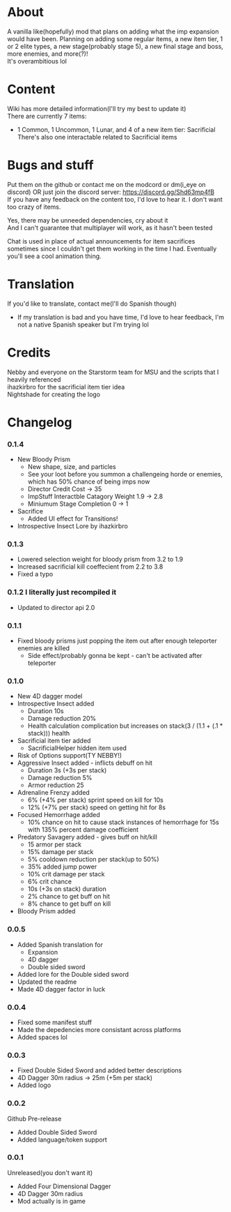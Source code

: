# About

A vanilla like(hopefully) mod that plans on adding what the imp expansion would have been. Planning on adding some regular items, a new item tier, 1 or 2 elite types, a new stage(probably stage 5), a new final stage and boss, more enemies, and more(?)!  
It's overambitious lol  
# Content
Wiki has more detailed information(I'll try my best to update it)  
There are currently 7 items:
- 1 Common, 1 Uncommon, 1 Lunar, and 4 of a new item tier: Sacrificial
There's also one interactable related to Sacrificial items
# Bugs and stuff
Put them on the github or contact me on the modcord or dm(i_eye on discord)
OR just join the discord server: https://discord.gg/Shd63mp4fB    
If you have any feedback on the content too, I'd love to hear it. I don't want too crazy of items. 

Yes, there may be unneeded dependencies, cry about it   
And I can't guarantee that multiplayer will work, as it hasn't been tested    

Chat is used in place of actual announcements for item sacrifices sometimes since I couldn't get them working in the time I had. Eventually you'll see a cool animation thing.
# Translation
If you'd like to translate, contact me(I'll do Spanish though)  
- If my translation is bad and you have time, I'd love to hear feedback, I'm not a native Spanish speaker but I'm trying lol  
# Credits  
Nebby and everyone on the Starstorm team for MSU and the scripts that I heavily referenced     
ihazkirbro for the sacrificial item tier idea     
Nightshade for creating the logo

# Changelog

### 0.1.4
- New Bloody Prism
  - New shape, size, and particles
  - See your loot before you summon a challengeing horde or enemies, which has 50% chance of being imps now
  - Director Credit Cost -> 35
  - ImpStuff Interactble Catagory Weight 1.9 -> 2.8
  - Miniumum Stage Completion 0 -> 1
- Sacrifice 
  - Added UI effect for Transitions!
- Introspective Insect Lore by ihazkirbro
  
### 0.1.3
- Lowered selection weight for bloody prism from 3.2 to 1.9
- Increased sacrificial kill coeffecient from 2.2 to 3.8
- Fixed a typo

### 0.1.2 I literally just recompiled it
- Updated to director api 2.0

### 0.1.1
- Fixed bloody prisms just popping the item out after enough teleporter enemies are killed
  - Side effect/probably gonna be kept - can't be activated after teleporter

### 0.1.0
- New 4D dagger model
- Introspective Insect added
  - Duration 10s
  - Damage reduction 20%
  - Health calculation complication but increases on stack(3 / (1.1 + (.1 * stack))) health
- Sacrificial item tier added
  - SacrificialHelper hidden item used
- Risk of Options support(TY NEBBY!)
- Aggressive Insect added - inflicts debuff on hit
  - Duration 3s (+3s per stack)
  - Damage reduction 5%
  - Armor reduction 25
- Adrenaline Frenzy added
  - 6% (+4% per stack) sprint speed on kill for 10s
  - 12% (+7% per stack) speed on getting hit for 8s
- Focused Hemorrhage added
  - 10% chance on hit to cause stack instances of hemorrhage for 15s with 135% percent damage coefficient
- Predatory Savagery added - gives buff on hit/kill
  - 15 armor per stack
  - 15% damage per stack
  - 5% cooldown reduction per stack(up to 50%)
  - 35% added jump power
  - 10% crit damage per stack
  - 6% crit chance
  - 10s (+3s on stack) duration
  - 2% chance to get buff on hit
  - 8% chance to get buff on kill
- Bloody Prism added

### 0.0.5
- Added Spanish translation for
  - Expansion
  - 4D dagger
  - Double sided sword
- Added lore for the Double sided sword
- Updated the readme
- Made 4D dagger factor in luck

### 0.0.4
- Fixed some manifest stuff
- Made the depedencies more consistant across platforms
- Added spaces lol

### 0.0.3
- Fixed Double Sided Sword and added better descriptions
- 4D Dagger 30m radius -> 25m (+5m per stack)
- Added logo

### 0.0.2
Github Pre-release
- Added Double Sided Sword
- Added language/token support

### 0.0.1
Unreleased(you don't want it)
- Added Four Dimensional Dagger
- 4D Dagger 30m radius
- Mod actually is in game
